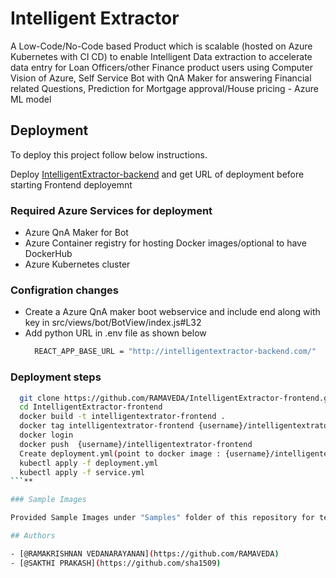 
# Intelligent Extractor

A Low-Code/No-Code based Product which is scalable (hosted on Azure Kubernetes with CI CD) to enable Intelligent Data extraction to accelerate data entry for Loan Officers/other Finance product users using Computer Vision of Azure, Self Service Bot with QnA Maker for answering Financial related Questions, Prediction for Mortgage approval/House pricing - Azure ML model


## Deployment

To deploy this project follow below instructions.

Deploy [IntelligentExtractor-backend](https://github.com/RAMAVEDA/IntelligentExtractor-backend.git) and get URL of deployment before starting Frontend deployemnt

### Required Azure Services for deployment

- Azure QnA Maker for Bot
- Azure Container registry for hosting Docker images/optional to have DockerHub
- Azure Kubernetes cluster 

### Configration changes

- Create a Azure QnA maker boot webservice and include end along with key
  in src/views/bot/BotView/index.js#L32
- Add python URL in .env file as shown below
  ```bash
    REACT_APP_BASE_URL = "http://intelligentextractor-backend.com/"
  ```
### Deployment steps

  ```bash
    git clone https://github.com/RAMAVEDA/IntelligentExtractor-frontend.git
    cd IntelligentExtractor-frontend
    docker build -t intelligentextrator-frontend .
    docker tag intelligentextrator-frontend {username}/intelligentextrator-frontend
    docker login 
    docker push  {username}/intelligentextrator-frontend
    Create deployment.yml(point to docker image : {username}/intelligentextrator-frontend) and service.yml
    kubectl apply -f deployment.yml
    kubectl apply -f service.yml
  ```**

### Sample Images

Provided Sample Images under "Samples" folder of this repository for testing this application

## Authors

- [@RAMAKRISHNAN VEDANARAYANAN](https://github.com/RAMAVEDA)
- [@SAKTHI PRAKASH](https://github.com/sha1509)

